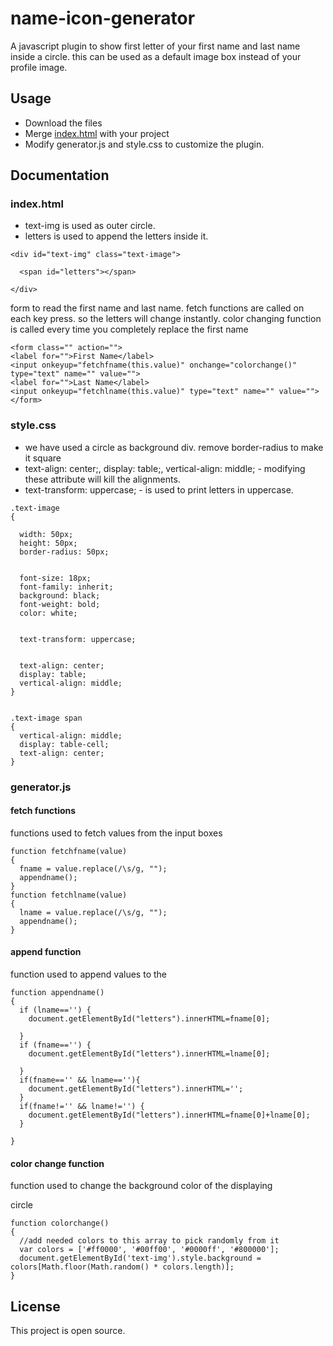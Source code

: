 # name-icon-generator
A javascript plugin to show first letter of your first name and last name inside a circle.
this can be used as a default image box instead of your profile image.

## Usage
* Download the files
* Merge [index.html](index.html) with your project
* Modify generator.js and style.css to customize the plugin.

## Documentation

### index.html

* text-img is used as outer circle.
* letters is used to append the letters inside it.

```
<div id="text-img" class="text-image">

  <span id="letters"></span>

</div>
```
form to read the first name and last name. fetch functions are called on each key press. so the letters will
change instantly.
color changing function is called every time you completely replace the first name

```
<form class="" action="">
<label for="">First Name</label>
<input onkeyup="fetchfname(this.value)" onchange="colorchange()"  type="text" name="" value="">
<label for="">Last Name</label>
<input onkeyup="fetchlname(this.value)" type="text" name="" value="">
</form>
```

### style.css

* we have used a circle as background div. remove border-radius to make it square
* text-align: center;, display: table;, vertical-align: middle; - modifying these attribute will kill the alignments.
* text-transform: uppercase; - is used to print letters in uppercase.
```
.text-image
{

  width: 50px;
  height: 50px;
  border-radius: 50px;


  font-size: 18px;
  font-family: inherit;
  background: black;
  font-weight: bold;
  color: white;


  text-transform: uppercase;


  text-align: center;
  display: table;
  vertical-align: middle;
}


.text-image span
{
  vertical-align: middle;
  display: table-cell;
  text-align: center;
}

```

### generator.js

#### fetch functions
functions used to fetch values from the input boxes
```
function fetchfname(value)
{
  fname = value.replace(/\s/g, "");
  appendname();
}
function fetchlname(value)
{
  lname = value.replace(/\s/g, "");
  appendname();
}
```
#### append function

function used to append values to the <span>
```
function appendname()
{
  if (lname=='') {
    document.getElementById("letters").innerHTML=fname[0];

  }
  if (fname=='') {
    document.getElementById("letters").innerHTML=lname[0];

  }
  if(fname=='' && lname==''){
    document.getElementById("letters").innerHTML='';
  }
  if(fname!='' && lname!='') {
    document.getElementById("letters").innerHTML=fname[0]+lname[0];
  }

}
```
#### color change function

function used to change the background color of the displaying <div> circle
```
function colorchange()
{
  //add needed colors to this array to pick randomly from it
  var colors = ['#ff0000', '#00ff00', '#0000ff', '#800000'];
  document.getElementById('text-img').style.background = colors[Math.floor(Math.random() * colors.length)];
}
```

## License

This project is open source.
